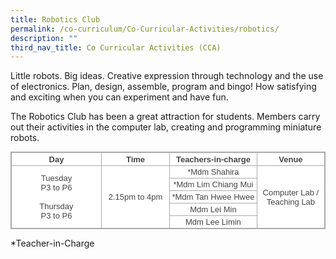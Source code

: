 ```yaml
---
title: Robotics Club
permalink: /co-curriculum/Co-Curricular-Activities/robotics/
description: ""
third_nav_title: Co Curricular Activities (CCA)
---
```

Little robots. Big ideas. Creative expression through technology and the use of electronics. Plan, design, assemble, program and bingo! How satisfying and exciting when you can experiment and have fun.

The Robotics Club has been a great attraction for students. Members carry out their activities in the computer lab, creating and programming miniature robots.

<style type="text/css">
.tg  {border-collapse:collapse;border-spacing:0;margin:0px auto;}
.tg td{border-color:black;border-style:solid;border-width:1px;font-family:Arial, sans-serif;font-size:14px;
  overflow:hidden;padding:10px 5px;word-break:normal;}
.tg th{border-color:black;border-style:solid;border-width:1px;font-family:Arial, sans-serif;font-size:14px;
  font-weight:normal;overflow:hidden;padding:10px 5px;word-break:normal;}
.tg .tg-ncov{background-color:#FFF;color:#454545;text-align:center;vertical-align:middle}
.tg .tg-cuqa{background-color:#FFF;color:#454545;font-weight:bold;text-align:center;vertical-align:middle}
</style>
<table width="682" class="ive_eobj_center iveo_table ives_tab_simple3" style="margin: auto; outline: 0px; padding: 0px; border-collapse: collapse; clear: both; border: 1px solid rgb(170, 170, 170); color: rgb(69, 69, 69); font-family: &quot;Open Sans&quot;, sans-serif; font-size: 16px; font-style: normal; font-variant-ligatures: normal; font-variant-caps: normal; font-weight: 400; letter-spacing: normal; orphans: 2; text-align: left; text-transform: none; white-space: normal; widows: 2; word-spacing: 0px; -webkit-text-stroke-width: 0px; background-color: rgb(255, 255, 255); text-decoration-thickness: initial; text-decoration-style: initial; text-decoration-color: initial;"><tbody class="" style="margin: 0px; outline: 0px; padding: 0px;"><tr height="21" class="" style="margin: 0px; outline: 0px; padding: 0px;"><td height="21" class="" width="203" style="margin: 0px; outline: 0px; padding: 2px; text-align: center; border: 1px solid rgb(170, 170, 170);"><font size="2" face="arial, sans-serif" style="margin: 0px; outline: 0px; padding: 0px;"><b style="margin: 0px; outline: 0px; padding: 0px;">Day</b></font></td><td class="" width="150" style="margin: 0px; outline: 0px; padding: 2px; text-align: center; border: 1px solid rgb(170, 170, 170);"><font size="2" face="arial, sans-serif" style="margin: 0px; outline: 0px; padding: 0px;"><b style="margin: 0px; outline: 0px; padding: 0px;">Time</b></font></td><td class="" width="191" style="margin: 0px; outline: 0px; padding: 2px; text-align: center; border: 1px solid rgb(170, 170, 170);"><font size="2" face="arial, sans-serif" style="margin: 0px; outline: 0px; padding: 0px;"><b style="margin: 0px; outline: 0px; padding: 0px;">Teachers-in-charge</b></font></td><td class="" width="138" style="margin: 0px; outline: 0px; padding: 2px; text-align: center; border: 1px solid rgb(170, 170, 170);"><font size="2" face="arial, sans-serif" style="margin: 0px; outline: 0px; padding: 0px;"><b style="margin: 0px; outline: 0px; padding: 0px;">Venue</b></font></td></tr><tr height="20" class="" style="margin: 0px; outline: 0px; padding: 0px;"><td rowspan="5" height="100" class="" width="203" style="margin: 0px; outline: 0px; padding: 2px; text-align: center; border: 1px solid rgb(170, 170, 170);"><font size="2" face="arial, sans-serif" style="margin: 0px; outline: 0px; padding: 0px;">Tuesday<br class="" style="margin: 0px; outline: 0px; padding: 0px;">P3 to P6<br class="" style="margin: 0px; outline: 0px; padding: 0px;"><br class="" style="margin: 0px; outline: 0px; padding: 0px;">Thursday<br class="" style="margin: 0px; outline: 0px; padding: 0px;">P3 to P6</font></td><td rowspan="5" class="" width="150" style="margin: 0px; outline: 0px; padding: 2px; text-align: center; border: 1px solid rgb(170, 170, 170);"><font size="2" face="arial, sans-serif" style="margin: 0px; outline: 0px; padding: 0px;">2.15pm to 4pm</font></td><td class="" width="191" style="margin: 0px; outline: 0px; padding: 2px; text-align: center; border: 1px solid rgb(170, 170, 170);"><font size="2" face="arial, sans-serif" style="margin: 0px; outline: 0px; padding: 0px;">*Mdm Shahira</font></td><td rowspan="5" class="" width="138" style="margin: 0px; outline: 0px; padding: 2px; text-align: center; border: 1px solid rgb(170, 170, 170);"><font size="2" face="arial, sans-serif" style="margin: 0px; outline: 0px; padding: 0px;">Computer Lab / Teaching Lab</font></td></tr><tr height="20" class="" style="margin: 0px; outline: 0px; padding: 0px;"><td height="20" class="" width="191" style="margin: 0px; outline: 0px; padding: 2px; text-align: center; border: 1px solid rgb(170, 170, 170);"><font size="2" face="arial, sans-serif" style="margin: 0px; outline: 0px; padding: 0px;">*Mdm Lim Chiang Mui</font></td></tr><tr height="20" class="" style="margin: 0px; outline: 0px; padding: 0px;"><td height="20" class="" style="margin: 0px; outline: 0px; padding: 2px; text-align: center; border: 1px solid rgb(170, 170, 170);"><font size="2" face="arial, sans-serif" style="margin: 0px; outline: 0px; padding: 0px;">*Mdm Tan Hwee Hwee</font></td></tr><tr height="20" class="" style="margin: 0px; outline: 0px; padding: 0px;"><td height="20" class="" style="margin: 0px; outline: 0px; padding: 2px; text-align: center; border: 1px solid rgb(170, 170, 170);"><font size="2" face="arial, sans-serif" style="margin: 0px; outline: 0px; padding: 0px;">Mdm Lei Min</font></td></tr><tr height="20" class="" style="margin: 0px; outline: 0px; padding: 0px;"><td height="20" class="" style="margin: 0px; outline: 0px; padding: 2px; text-align: center; border: 1px solid rgb(170, 170, 170);"><font size="2" face="arial, sans-serif" style="margin: 0px; outline: 0px; padding: 0px;">Mdm Lee Limin</font></td></tr></tbody></table>

\*Teacher-in-Charge